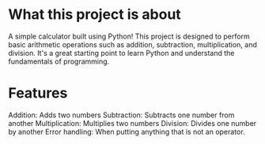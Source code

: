 # What this project is about
A simple calculator built using Python! This project is designed to perform basic arithmetic operations such as addition, subtraction, multiplication, and division. It's a great starting point to learn Python and understand the fundamentals of programming.

# Features
Addition: Adds two numbers
Subtraction: Subtracts one number from another
Multiplication: Multiplies two numbers
Division: Divides one number by another
Error handling: When putting anything that is not an operator.
